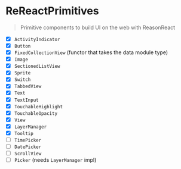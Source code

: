 # ReReactPrimitives

> Primitive components to build UI on the web with ReasonReact

- [x] `ActivityIndicator`
- [x] `Button`
- [x] `FixedCollectionView` (functor that takes the data module type)
- [x] `Image`
- [x] `SectionedListView`
- [x] `Sprite`
- [x] `Switch`
- [x] `TabbedView`
- [x] `Text`
- [x] `TextInput`
- [x] `TouchableHighlight`
- [x] `TouchableOpacity`
- [x] `View`
- [x] `LayerManager`
- [x] `Tooltip`
- [ ] `TimePicker`
- [ ] `DatePicker`
- [ ] `ScrollView`
- [ ] `Picker` (needs `LayerManager` impl)

